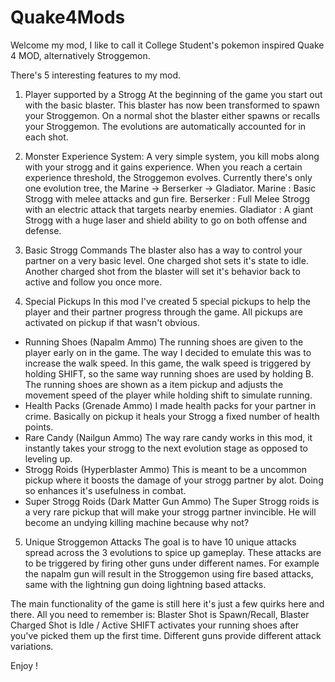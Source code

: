 # Quake4Mods
Welcome my mod, I like to call it College Student's pokemon inspired Quake 4 MOD, alternatively Stroggemon.

There's 5 interesting features to my mod. 

1. Player supported by a Strogg
At the beginning of the game you start out with the basic blaster. This blaster has now been transformed to spawn your Stroggemon.
On a normal shot the blaster either spawns or recalls your Stroggemon. The evolutions are automatically accounted for in each shot. 

2. Monster Experience System:
A very simple system, you kill mobs along with your strogg and it gains experience. When you reach a certain experience threshold, the Stroggemon evolves.
Currently there's only one evolution tree, the Marine -> Berserker -> Gladiator. 
Marine : Basic Strogg with melee attacks and gun fire.
Berserker : Full Melee Strogg with an electric attack that targets nearby enemies.
Gladiator : A giant Strogg with a huge laser and shield ability to go on both offense and defense.


3. Basic Strogg Commands
The blaster also has a way to control your partner on a very basic level. One charged shot sets it's state to idle.
Another charged shot from the blaster will set it's behavior back to active and follow you once more. 

4. Special Pickups
In this mod I've created 5 special pickups to help the player and their partner progress through the game. All pickups are activated on pickup if that wasn't obvious.
- Running Shoes (Napalm Ammo) 
    The running shoes are given to the player early on in the game. The way I decided to emulate this was to increase the walk speed.
    In this game, the walk speed is triggered by holding SHIFT, so the same way running shoes are used by holding B.
    The running shoes are shown as a item pickup and adjusts the movement speed of the player while holding shift to simulate running.
- Health Packs (Grenade Ammo) 
    I made health packs for your partner in crime. Basically on pickup it heals your Strogg a fixed number of health points.
- Rare Candy (Nailgun Ammo) 
    The way rare candy works in this mod, it instantly takes your strogg to the next evolution stage as opposed to leveling up. 
- Strogg Roids (Hyperblaster Ammo)
    This is meant to be a uncommon pickup where it boosts the damage of your strogg partner by alot. Doing so enhances it's usefulness in combat.
- Super Strogg Roids (Dark Matter Gun Ammo) 
    The Super Strogg roids is a very rare pickup that will make your strogg partner invincible. He will become an undying killing machine because why not?
5. Unique Stroggemon Attacks
    The goal is to have 10 unique attacks spread across the 3 evolutions to spice up gameplay. These attacks are to be triggered by firing other guns under different names.
    For example the napalm gun will result in the Stroggemon using fire based attacks, same with the lightning gun doing lightning based attacks.
 
 The main functionality of the game is still here it's just a few quirks here and there. All you need to remember is: 
 Blaster Shot is Spawn/Recall, Blaster Charged Shot is Idle / Active
 SHIFT activates your running shoes after you've picked them up the first time.
 Different guns provide different attack variations. 
 
 Enjoy !
